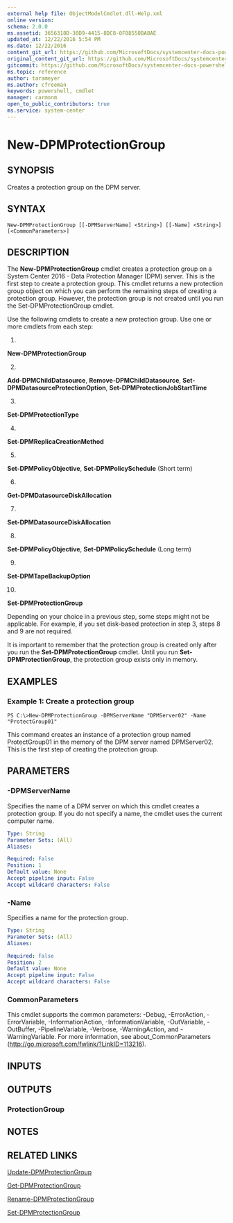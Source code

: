 ```yaml
---
external help file: ObjectModelCmdlet.dll-Help.xml
online version: 
schema: 2.0.0
ms.assetid: 3656318D-30D9-4415-8DC8-0F88550BA8AE
updated_at: 12/22/2016 5:54 PM
ms.date: 12/22/2016
content_git_url: https://github.com/MicrosoftDocs/systemcenter-docs-powershell/blob/live/systemcenter-cmdlets/SystemCenter2016/DataProtectionManager/vlatest/New-DPMProtectionGroup.md
original_content_git_url: https://github.com/MicrosoftDocs/systemcenter-docs-powershell/blob/live/systemcenter-cmdlets/SystemCenter2016/DataProtectionManager/vlatest/New-DPMProtectionGroup.md
gitcommit: https://github.com/MicrosoftDocs/systemcenter-docs-powershell/blob/17c3a51bd892aad46c731d9f381f0704b4815004/systemcenter-cmdlets/SystemCenter2016/DataProtectionManager/vlatest/New-DPMProtectionGroup.md
ms.topic: reference
author: tarameyer
ms.author: cfreeman
keywords: powershell, cmdlet
manager: carmonm
open_to_public_contributors: true
ms.service: system-center
---
```


# New-DPMProtectionGroup

## SYNOPSIS
Creates a protection group on the DPM server.

## SYNTAX

```
New-DPMProtectionGroup [[-DPMServerName] <String>] [[-Name] <String>] [<CommonParameters>]
```

## DESCRIPTION
The **New-DPMProtectionGroup** cmdlet creates a protection group on a System Center 2016 - Data Protection Manager (DPM) server.
This is the first step to create a protection group.
This cmdlet returns a new protection group object on which you can perform the remaining steps of creating a protection group.
However, the protection group is not created until you run the Set-DPMProtectionGroup cmdlet.

Use the following cmdlets to create a new protection group.
Use one or more cmdlets from each step:

1.
**New-DPMProtectionGroup**

2.
**Add-DPMChildDatasource**, **Remove-DPMChildDatasource**, **Set-DPMDatasourceProtectionOption**, **Set-DPMProtectionJobStartTime**

3.
**Set-DPMProtectionType**

4.
**Set-DPMReplicaCreationMethod**

5.
**Set-DPMPolicyObjective**, **Set-DPMPolicySchedule** (Short term)

6.
**Get-DPMDatasourceDiskAllocation**

7.
**Set-DPMDatasourceDiskAllocation**

8.
**Set-DPMPolicyObjective**, **Set-DPMPolicySchedule** (Long term)

9.
**Set-DPMTapeBackupOption**

10.
**Set-DPMProtectionGroup**

Depending on your choice in a previous step, some steps might not be applicable.
For example, if you set disk-based protection in step 3, steps 8 and 9 are not required.

It is important to remember that the protection group is created only after you run the **Set-DPMProtectionGroup** cmdlet.
Until you run **Set-DPMProtectionGroup**, the protection group exists only in memory.

## EXAMPLES

### Example 1: Create a protection group
```
PS C:\>New-DPMProtectionGroup -DPMServerName "DPMServer02" -Name "ProtectGroup01"
```

This command creates an instance of a protection group named ProtectGroup01 in the memory of the DPM server named DPMServer02.
This is the first step of creating the protection group.

## PARAMETERS

### -DPMServerName
Specifies the name of a DPM server on which this cmdlet creates a protection group.
If you do not specify a name, the cmdlet uses the current computer name.

```yaml
Type: String
Parameter Sets: (All)
Aliases: 

Required: False
Position: 1
Default value: None
Accept pipeline input: False
Accept wildcard characters: False
```

### -Name
Specifies a name for the protection group.

```yaml
Type: String
Parameter Sets: (All)
Aliases: 

Required: False
Position: 2
Default value: None
Accept pipeline input: False
Accept wildcard characters: False
```

### CommonParameters
This cmdlet supports the common parameters: -Debug, -ErrorAction, -ErrorVariable, -InformationAction, -InformationVariable, -OutVariable, -OutBuffer, -PipelineVariable, -Verbose, -WarningAction, and -WarningVariable. For more information, see about_CommonParameters (http://go.microsoft.com/fwlink/?LinkID=113216).

## INPUTS

## OUTPUTS

### ProtectionGroup

## NOTES

## RELATED LINKS

[Update-DPMProtectionGroup](xref:SystemCenter2016/DataProtectionManager/vlatest/Update-DPMProtectionGroup.md)

[Get-DPMProtectionGroup](xref:SystemCenter2016/DataProtectionManager/vlatest/Get-DPMProtectionGroup.md)

[Rename-DPMProtectionGroup](xref:SystemCenter2016/DataProtectionManager/vlatest/Rename-DPMProtectionGroup.md)

[Set-DPMProtectionGroup](xref:SystemCenter2016/DataProtectionManager/vlatest/Set-DPMProtectionGroup.md)

